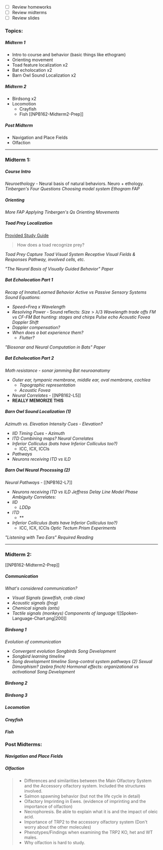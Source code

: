 
- [ ] Review homeworks
- [ ] Review midterms
- [ ] Review slides

### Topics:
##### Midterm 1
- Intro to course and behavior (basic things like ethogram)
- Orienting movement
- Toad feature localization x2
- Bat echolocation x2
- Barn Owl Sound Localization x2

##### Midterm 2
- Birdsong x2 
- Locomotion
	- Crayfish
	- Fish
[[NPB162-Midterm2-Prep]]

##### Post Midterm
- Navigation and Place Fields
- Olfaction

---


### Midterm 1:
##### Course Intro
*Neuroethology* - Neural basis of natural behaviors. Neuro + ethology.
*Tinbergen's Four Questions*
*Choosing model system*
*Ethogram*
*FAP*

##### Orienting
*More FAP*
*Applying Tinbergen's Qs*
*Orienting Movements*

##### Toad Prey Localization
[Provided Study Guide](https://canvas.ucdavis.edu/courses/948282/pages/toad-prey-catching-behavior-summary-slash-study-guide?module_item_id=2186657)
> How does a toad recognize prey?

*Toad Prey Capture*
*Toad Visual System*
*Receptive Visual Fields & Responses*
*Pathway, involved cells, etc.*

*"The Neural Basis of Visually Guided Behavior" Paper*

##### Bat Echolocation Part 1
*Recap of Innate/Learned Behavior*
*Active vs Passive Sensory Systems*
*Sound Equations:* 
- *Speed=Freq x Wavelength* 
- *Resolving Power* - Sound reflects: $Size > \lambda /3$
*Wavelength trade offs*
*FM vs CF-FM*
*Bat hunting: stages and chirps*
*Pulse echo*
*Acoustic Fovea*
*Doppler Shift*
- *Doppler compensation?*
- *When does a bat experience them?*
	- *Flutter?*

*"Biosonar and Neural Computation in Bats" Paper*
##### Bat Echolocation Part 2
*Moth resistance - sonar jamming*
*Bat neuroanatomy*
- *Outer ear, tympanic membrane, middle ear, oval membrane, cochlea*
	- *Topographic representation*
	- *Acoustic Fovea*
- *Neural Correlates* - [[NPB162-L5]]
- **REALLY MEMORIZE THIS**

##### Barn Owl Sound Localization (1)
*Azimuth vs. Elevation*
*Intensity Cues - Elevation?*
- *IID*
*Timing Cues - Azimuth*
- *ITD*
*Combining maps?*
*Neural Correlates*
- *Inferior Colliculus (bats have Inferior Colliculus too?)*
	- ICC, ICX, ICCls
- *Pathways*
- *Neurons receiving ITD vs ILD*


##### Barn Owl Neural Processing (2)
*Neural Pathways* - [[NPB162-L7]]
- *Neurons receiving ITD vs ILD*
*Jeffress Delay Line Model*
*Phase Ambiguity*
*Correlates:*
- *IID*
	- *LDDp*
- *ITD*
	- **
- *Inferior Colliculus (bats have Inferior Colliculus too?)*
	- ICC, ICX, ICCls
*Optic Tectum*
*Prism Experiments*

*"Listening with Two Ears" Required Reading*

---
### Midterm 2:
[[NPB162-Midterm2-Prep]]
##### Communication
*What's considered communication?*
- *Visual Signals (jewelfish, crab claw)*
- *Acoustic signals (frog)*
- *Chemical signals (ants)*
- *Tactile signals (monkeys)*
*Components of language*
![[Spoken-Language-Chart.png|200]]

##### Birdsong 1
*Evolution of communication* 
- *Convergent evolution*
*Songbirds*
*Song Development*
- *Songbird learning timeline*
- *Song development timeline*
*Song-control system pathways (2)*
*Sexual Dimorphism? (zebra finch)*
*Hormonal effects: organizational vs activational*
*Song Development*

##### Birdsong 2
##### Birdsong 3

##### Locomotion
##### Crayfish
##### Fish

### Post Midterms:
##### Navigation and Place Fields

##### Olfaction
> - Differences and similarities between the Main Olfactory System and the Accessory olfactory system. Included the structures involved.
> - Salmon spawning behavior (but not the life cycle in detail)
> - Olfactory Imprinting in Ewes. (evidence of imprinting and the importance of olfaction)
> - Necrophoresis. Be able to explain what it is and the impact of oleic acid.
> - Importance of TRP2 to the accessory olfactory system (Don't worry about the other molecules)
> - Phenotypes/Findings when examining the TRP2 KO, het and WT males.
> - Why olfaction is hard to study.


